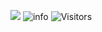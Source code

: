 ![](http://antzuhl.cn:4000/get/@shenduldh.readme)
![info](https://github-readme-stats.vercel.app/api?username=shenduldh&show_icons=true&count_private=true&hide=prs&theme=tokyonight)
![Visitors](https://api.visitorbadge.io/api/visitors?path=https%3A%2F%2Fgithub.com%2Fshenduldh&countColor=%23263759&style=flat)
